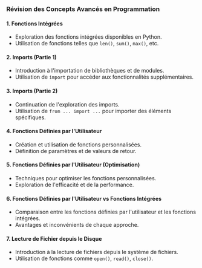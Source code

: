 
### Révision des Concepts Avancés en Programmation

#### 1. **Fonctions Intégrées**
   - Exploration des fonctions intégrées disponibles en Python.
   - Utilisation de fonctions telles que `len()`, `sum()`, `max()`, etc.

#### 2. **Imports (Partie 1)**
   - Introduction à l'importation de bibliothèques et de modules.
   - Utilisation de `import` pour accéder aux fonctionnalités supplémentaires.

#### 3. **Imports (Partie 2)**
   - Continuation de l'exploration des imports.
   - Utilisation de `from ... import ...` pour importer des éléments spécifiques.

#### 4. **Fonctions Définies par l'Utilisateur**
   - Création et utilisation de fonctions personnalisées.
   - Définition de paramètres et de valeurs de retour.

#### 5. **Fonctions Définies par l'Utilisateur (Optimisation)**
   - Techniques pour optimiser les fonctions personnalisées.
   - Exploration de l'efficacité et de la performance.

#### 6. **Fonctions Définies par l'Utilisateur vs Fonctions Intégrées**
   - Comparaison entre les fonctions définies par l'utilisateur et les fonctions intégrées.
   - Avantages et inconvénients de chaque approche.

#### 7. **Lecture de Fichier depuis le Disque**
   - Introduction à la lecture de fichiers depuis le système de fichiers.
   - Utilisation de fonctions comme `open()`, `read()`, `close()`.

